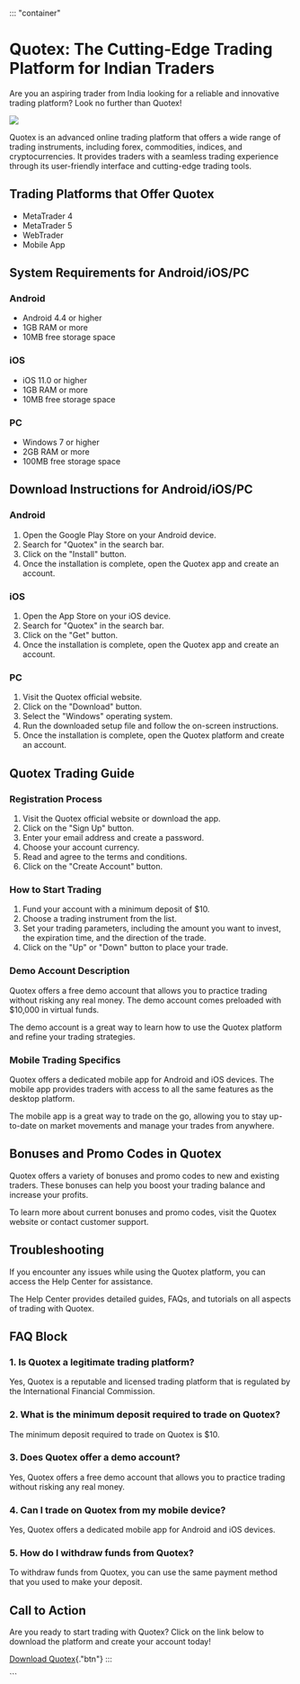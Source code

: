 ::: \"container\"
# Quotex: The Cutting-Edge Trading Platform for Indian Traders

Are you an aspiring trader from India looking for a reliable and
innovative trading platform? Look no further than Quotex!

[![](https://static.quotex.io/files/5_en/300_250.jpg)](https://traff.sbs/brokerqxsignupf)

Quotex is an advanced online trading platform that offers a wide range
of trading instruments, including forex, commodities, indices, and
cryptocurrencies. It provides traders with a seamless trading experience
through its user-friendly interface and cutting-edge trading tools.

## Trading Platforms that Offer Quotex

-   MetaTrader 4
-   MetaTrader 5
-   WebTrader
-   Mobile App

## System Requirements for Android/iOS/PC

### Android

-   Android 4.4 or higher
-   1GB RAM or more
-   10MB free storage space

### iOS

-   iOS 11.0 or higher
-   1GB RAM or more
-   10MB free storage space

### PC

-   Windows 7 or higher
-   2GB RAM or more
-   100MB free storage space

## Download Instructions for Android/iOS/PC

### Android

1.  Open the Google Play Store on your Android device.
2.  Search for "Quotex" in the search bar.
3.  Click on the "Install" button.
4.  Once the installation is complete, open the Quotex app and create an
    account.

### iOS

1.  Open the App Store on your iOS device.
2.  Search for "Quotex" in the search bar.
3.  Click on the "Get" button.
4.  Once the installation is complete, open the Quotex app and create an
    account.

### PC

1.  Visit the Quotex official website.
2.  Click on the "Download" button.
3.  Select the "Windows" operating system.
4.  Run the downloaded setup file and follow the on-screen instructions.
5.  Once the installation is complete, open the Quotex platform and
    create an account.

## Quotex Trading Guide

### Registration Process

1.  Visit the Quotex official website or download the app.
2.  Click on the "Sign Up" button.
3.  Enter your email address and create a password.
4.  Choose your account currency.
5.  Read and agree to the terms and conditions.
6.  Click on the "Create Account" button.

### How to Start Trading

1.  Fund your account with a minimum deposit of \$10.
2.  Choose a trading instrument from the list.
3.  Set your trading parameters, including the amount you want to
    invest, the expiration time, and the direction of the trade.
4.  Click on the "Up" or "Down" button to place your trade.

### Demo Account Description

Quotex offers a free demo account that allows you to practice trading
without risking any real money. The demo account comes preloaded with
\$10,000 in virtual funds.

The demo account is a great way to learn how to use the Quotex platform
and refine your trading strategies.

### Mobile Trading Specifics

Quotex offers a dedicated mobile app for Android and iOS devices. The
mobile app provides traders with access to all the same features as the
desktop platform.

The mobile app is a great way to trade on the go, allowing you to stay
up-to-date on market movements and manage your trades from anywhere.

## Bonuses and Promo Codes in Quotex

Quotex offers a variety of bonuses and promo codes to new and existing
traders. These bonuses can help you boost your trading balance and
increase your profits.

To learn more about current bonuses and promo codes, visit the Quotex
website or contact customer support.

## Troubleshooting

If you encounter any issues while using the Quotex platform, you can
access the Help Center for assistance.

The Help Center provides detailed guides, FAQs, and tutorials on all
aspects of trading with Quotex.

## FAQ Block

### 1. Is Quotex a legitimate trading platform?

Yes, Quotex is a reputable and licensed trading platform that is
regulated by the International Financial Commission.

### 2. What is the minimum deposit required to trade on Quotex?

The minimum deposit required to trade on Quotex is \$10.

### 3. Does Quotex offer a demo account?

Yes, Quotex offers a free demo account that allows you to practice
trading without risking any real money.

### 4. Can I trade on Quotex from my mobile device?

Yes, Quotex offers a dedicated mobile app for Android and iOS devices.

### 5. How do I withdraw funds from Quotex?

To withdraw funds from Quotex, you can use the same payment method that
you used to make your deposit.

## Call to Action

Are you ready to start trading with Quotex? Click on the link below to
download the platform and create your account today!

[Download Quotex](\%22https://traff.sbs/quotexonelink\%22){."btn"}
:::

\`\`\`

